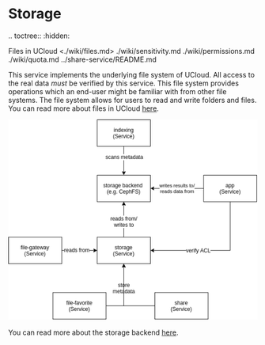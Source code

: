 # Storage

.. toctree::
  :hidden:
  
  Files in UCloud <./wiki/files.md>
  ./wiki/sensitivity.md
  ./wiki/permissions.md
  ./wiki/quota.md
  ../share-service/README.md

This service implements the underlying file system of UCloud. All access to
the real data _must_ be verified by this service.  This file system provides 
operations which an end-user might be familiar with from other file systems.
The file system allows for users to read and write folders and files. You
can read more about files in UCloud [here](./wiki/files.md).

![](./wiki/storage_arch.png)

You can read more about the storage backend [here](./wiki/linuxfs/README.md).
